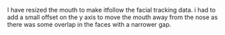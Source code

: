 I have resized the mouth to make itfollow the facial tracking data. i had to add a small offset on the y axis to move the mouth away from the nose as there was some overlap in the faces with a narrower gap. 